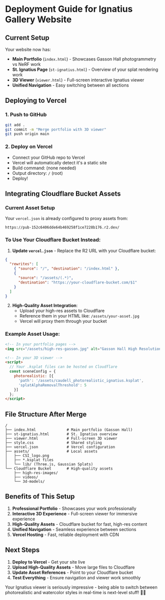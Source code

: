# Deployment Guide for Ignatius Gallery Website

## Current Setup
Your website now has:
- **Main Portfolio** (`index.html`) - Showcases Gasson Hall photogrammetry vs NeRF work
- **St. Ignatius Page** (`st-ignatius.html`) - Overview of your splat rendering work
- **3D Viewer** (`viewer.html`) - Full-screen interactive Ignatius viewer
- **Unified Navigation** - Easy switching between all sections

## Deploying to Vercel

### 1. Push to GitHub
```bash
git add .
git commit -m "Merge portfolio with 3D viewer"
git push origin main
```

### 2. Deploy on Vercel
- Connect your GitHub repo to Vercel
- Vercel will automatically detect it's a static site
- Build command: (none needed)
- Output directory: `/` (root)
- Deploy!

## Integrating Cloudflare Bucket Assets

### Current Asset Setup
Your `vercel.json` is already configured to proxy assets from:
```
https://pub-152c6406dde64b469258f1ce7228b176.r2.dev/
```

### To Use Your Cloudflare Bucket Instead:

1. **Update `vercel.json`** - Replace the R2 URL with your Cloudflare bucket:
```json
{
  "rewrites": [
    { "source": "/", "destination": "/index.html" },
    {
      "source": "/assets/(.*)",
      "destination": "https://your-cloudflare-bucket.com/$1"
    }
  ]
}
```

2. **High-Quality Asset Integration**:
   - Upload your high-res assets to Cloudflare
   - Reference them in your HTML like: `/assets/your-asset.jpg`
   - Vercel will proxy them through your bucket

### Example Asset Usage:
```html
<!-- In your portfolio pages -->
<img src="/assets/high-res-gasson.jpg" alt="Gasson Hall High Resolution">

<!-- In your 3D viewer -->
<script>
  // Your .ksplat files can be hosted on Cloudflare
  const sceneConfig = {
    photorealistic: [{
      'path': '/assets/caudell_photorealistic_ignatius.ksplat',
      'splatAlphaRemovalThreshold': 5
    }]
  };
</script>
```

## File Structure After Merge
```
/
├── index.html              # Main portfolio (Gasson Hall)
├── st-ignatius.html        # St. Ignatius overview
├── viewer.html             # Full-screen 3D viewer
├── style.css               # Shared styling
├── vercel.json             # Vercel configuration
├── assets/                 # Local assets
│   ├── CSI_logo.png
│   ├── *.ksplat files
│   └── lib/ (Three.js, Gaussian Splats)
└── Cloudflare Bucket       # High-quality assets
    ├── high-res-images/
    ├── videos/
    └── 3d-models/
```

## Benefits of This Setup

1. **Professional Portfolio** - Showcases your work professionally
2. **Interactive 3D Experience** - Full-screen viewer for immersive experience
3. **High-Quality Assets** - Cloudflare bucket for fast, high-res content
4. **Unified Navigation** - Seamless experience between sections
5. **Vercel Hosting** - Fast, reliable deployment with CDN

## Next Steps

1. **Deploy to Vercel** - Get your site live
2. **Upload High-Quality Assets** - Move large files to Cloudflare
3. **Update Asset References** - Point to your Cloudflare bucket
4. **Test Everything** - Ensure navigation and viewer work smoothly

Your Ignatius viewer is seriously impressive - being able to switch between photorealistic and watercolor styles in real-time is next-level stuff! 🎨✨
